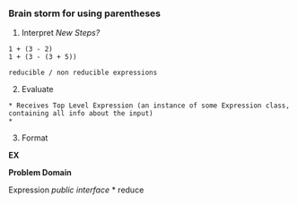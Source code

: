 ### Brain storm for using parentheses

  1. Interpret
    *New Steps?*

    1 + (3 - 2)
    1 + (3 - (3 + 5))

    reducible / non reducible expressions


  2. Evaluate

    * Receives Top Level Expression (an instance of some Expression class, containing all info about the input)
    *

  3. Format


  **EX**


**Problem Domain**

  Expression
    *public interface*
      * reduce
